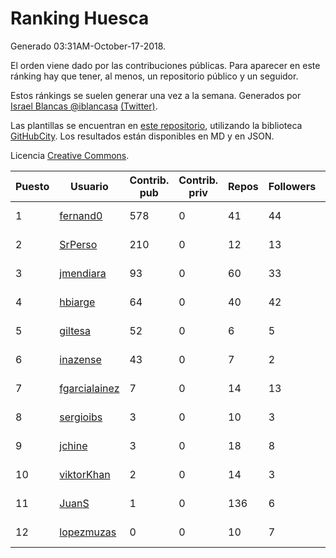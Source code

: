 # Ranking Huesca

Generado 03:31AM-October-17-2018.

El orden viene dado por las contribuciones públicas. Para aparecer en este ránking hay que tener, al menos, un repositorio público y un seguidor.

Estos ránkings se suelen generar una vez a la semana. Generados por [Israel Blancas @iblancasa](https://github.com/iblancasa/) [(Twitter)](https://twitter.com/iblancasa).

Las plantillas se encuentran en [este repositorio](https://github.com/iblancasa/GH-Spanish-Ranking), utilizando la biblioteca [GitHubCity](https://github.com/iblancasa/GitHubCity). Los resultados están disponibles en MD y en JSON.

Licencia [Creative Commons](https://creativecommons.org/licenses/by/4.0/).

| Puesto   |  Usuario  | Contrib. pub | Contrib. priv |Repos| Followers | Desde |  Avatar  |
|----------|-----------|--------------|---------------|-----|-----------|-------|----------|
|1|[fernand0](https://github.com/fernand0)|578|0|41|44|2008-03-06|![fernand0]()|
|2|[SrPerso](https://github.com/SrPerso)|210|0|12|13|2016-02-09|![SrPerso]()|
|3|[jmendiara](https://github.com/jmendiara)|93|0|60|33|2011-06-15|![jmendiara]()|
|4|[hbiarge](https://github.com/hbiarge)|64|0|40|42|2010-11-08|![hbiarge]()|
|5|[giltesa](https://github.com/giltesa)|52|0|6|5|2014-08-26|![giltesa]()|
|6|[inazense](https://github.com/inazense)|43|0|7|2|2016-08-16|![inazense]()|
|7|[fgarcialainez](https://github.com/fgarcialainez)|7|0|14|13|2012-05-19|![fgarcialainez]()|
|8|[sergioibs](https://github.com/sergioibs)|3|0|10|3|2013-09-26|![sergioibs]()|
|9|[jchine](https://github.com/jchine)|3|0|18|8|2012-05-03|![jchine]()|
|10|[viktorKhan](https://github.com/viktorKhan)|2|0|14|3|2013-06-13|![viktorKhan]()|
|11|[JuanS](https://github.com/JuanS)|1|0|136|6|2012-08-16|![JuanS]()|
|12|[lopezmuzas](https://github.com/lopezmuzas)|0|0|10|7|2012-02-01|![lopezmuzas]()|
